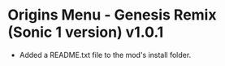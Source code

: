 # Origins Menu - Genesis Remix (Sonic 1 version) v1.0.1

- Added a README.txt file to the mod's install folder.
